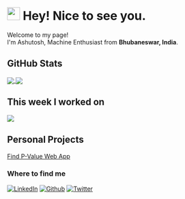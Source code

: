 <h1><img src="https://emojis.slackmojis.com/emojis/images/1531849430/4246/blob-sunglasses.gif?1531849430" width="30"/> Hey! Nice to see you.</h1>

<p>Welcome to my page! </br> I'm Ashutosh, Machine Enthusiast from <b>Bhubaneswar, India</b>. </p>

<h2>GitHub Stats</h2>

<p>
<a href="#">
  <img align="center" src="https://github-readme-stats.vercel.app/api/top-langs/?username=addicted-ai&layout=compact"/>
</a>
<a href="#">
  <img align="center" src="https://github-readme-stats.vercel.app/api?username=addicted-ai&count_private=true&show_icons=true&theme=default&hide_rank=false" />
</a>
</p>

<h2>This week I worked on</h2>
<a href="#">
  <img align="center" src="https://github-readme-stats.vercel.app/api/wakatime?username=addicted" />
</a>
<h2>Personal Projects</h2>

[Find P-Value Web App](https://p-value-demo.herokuapp.com)

<h3>Where to find me</h3>

<p>
  <a href="https://www.linkedin.com/in/ashutosh-prusty/" target="_blank"><img alt="LinkedIn" src="https://img.shields.io/badge/linkedin-%230077B5.svg?&style=for-the-badge&logo=linkedin&logoColor=white" /></a>
  <a href="https://github.com/addicted-ai" target="_blank"><img alt="Github" src="https://img.shields.io/badge/GitHub-%2312100E.svg?&style=for-the-badge&logo=Github&logoColor=white" /></a>
  <a href="https://twitter.com/ashutoshprusty_" target="_blank"><img alt="Twitter" src="https://img.shields.io/badge/twitter-%231DA1F2.svg?&style=for-the-badge&logo=twitter&logoColor=white" /></a>

</p>


<!--
**Addicted5/Addicted5** is a ✨ _special_ ✨ repository because its `README.md` (this file) appears on your GitHub profile.

[![Addicted's wakatime stats](https://github-readme-stats.vercel.app/api/wakatime?username=addicted)]()

Here are some ideas to get you started:

- 🔭 I’m currently working on ...
- 🌱 I’m currently learning ...
- 👯 I’m looking to collaborate on ...
- 🤔 I’m looking for help with ...
- 💬 Ask me about ...
- 📫 How to reach me: ...
- 😄 Pronouns: ...
- ⚡ Fun fact: ...
-->

